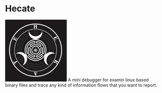# Hecate
<img src="./logo/8cafb07cd13751a1bf3b12948bb6d96b.jpg" alt="drawing" width="200"/>
A mini debugger for examin linux based binary files and trace any kind of information flows
that you want to report.
